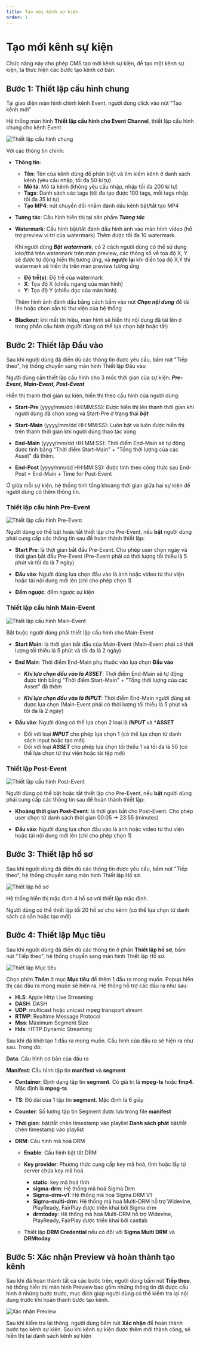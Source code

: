 ```yaml
---
title: Tạo mới kênh sự kiện 
order: 1
---
```


# Tạo mới kênh sự kiện

Chức năng này cho phép CMS tạo mới kênh sự kiện, để tạo một kênh sự kiện, ta thực hiện các bước tạo kênh cơ bản.

## Bước 1: Thiết lập cấu hình chung

Tại giao diện màn hình chính kênh Event, người dùng click vào nút "Tạo kênh mới"

Hệ thống màn hình **Thiết lập cấu hình cho Event Channel**, thiết lập cấu hình chung cho kênh Event

![Thiết lập cấu hình chung](images/media-live/event-channel/create-event-channel-1.png)

Với các thông tin chính:

- **Thông tin**: 
  - **Tên**: Tên của kênh dùng để phân biệt và tìm kiếm kênh ở danh sách kênh (yêu cầu nhập, tối đa 50 kí tự)
  - **Mô tả**: Mô tả kênh (không yêu cầu nhập, nhập tối đa 200 kí tự)
  - **Tags**: Danh sách các tags (tối đa tạo được 100 tags, mỗi tags nhập tối đa 35 kí tự)
  - **Tạo MP4**: nút chuyển đổi nhằm đánh dấu kênh bật/tắt tạo MP4
  
- **Tương tác**: Cấu hình hiển thị tại sản phẩm **_Tương tác_**

- **Watermark**: Cấu hình bật/tắt đánh dấu hình ảnh vào màn hình video (hỗ trợ preview vị trí của watermark) Thêm được tối đa 10 watermark.

  Khi người dùng **_Bật watermark_**, có 2 cách người dùng có thể sử dụng kéo/thả trên watermark trên màn preview, các thông số về tọa độ X, Y sẽ được tự động hiển thị tương ứng, và **ngược lại** khi điền tọa độ X,Y thì watermark sẽ hiển thị trên màn preview tương ứng
  
  - **Độ trễ(s)**: Độ trễ của watermark
  - **X**: Tọa độ X (chiều ngang của màn hình)
  - **Y**: Tọa độ Y (chiều dọc của màn hình)
  
  Thêm hình ảnh đánh dấu bằng cách bấm vào nút **_Chọn nội dung_** để tải lên hoặc chọn sẵn từ thư viện của hệ thống
  
- **Blackout**: khi mất tín hiệu, màn hình sẽ hiển thị nội dung đã tải lên ở trong phần cấu hình (người dùng có thể lựa chọn bật hoặc tắt)


## Bước 2: Thiết lập Đầu vào

Sau khi người dùng đã điền đủ các thông tin được yêu cầu, bấm nút "Tiếp theo", hệ thống chuyển sang màn hình Thiết lập Đầu vào

Người dùng cần thiết lập cấu hình cho 3 mốc thời gian của sự kiện: ***Pre-Event, Main-Event, Post-Event***

Hiển thị thanh thời gian sự kiện, hiển thị theo cấu hình của người dùng:

- **Start-Pre** (yyyy/mm/dd HH:MM:SS): Được hiển thị lên thanh thời gian khi người dùng đã chọn xong và Start-Pre ở trạng thái ***bật***

- **Start-Main** (yyyy/mm/dd HH:MM:SS): Luôn bật và luôn được hiển thị trên thanh thời gian khi người dùng thao tác xong

- **End-Main** (yyyy/mm/dd HH:MM:SS): Thời điểm End-Main sẽ tự động được tính bằng "Thời điểm Start-Main" + "Tổng thời lượng của các Asset" đã thêm.

- **End-Post** (yyyy/mm/dd HH:MM:SS): được tính theo công thức sau End-Post = End-Main + Time for Post-Event

Ở giữa mỗi sự kiện, hệ thống tính tổng khoảng thời gian giữa hai sự kiện để người dùng có thêm thông tin.

### Thiết lập cấu hình Pre-Event

![Thiết lập cấu hình Pre-Event](images/media-live/event-channel/create-event-channel-pre-event.png)

Người dùng có thể bật hoặc tắt thiết lập cho Pre-Event, nếu **bật** người dùng phải cung cấp các thông tin sau để hoàn thành thiết lập:

- **Start Pre**: là thời gian bắt đầu Pre-Event. Cho phép user chọn ngày và thời gian bắt đầu Pre-Event (Pre-Event phải có thời lượng tối thiểu là 5 phút và tối đa là 7 ngày)

- **Đầu vào**: Người dùng lựa chọn đầu vào là ảnh hoặc video từ thư viện hoặc tải nội dung mới lên (chỉ cho phép chọn 1)

- **Đếm ngược**: đếm ngược sự kiện

### Thiết lập cấu hình Main-Event

![Thiết lập cấu hình Main-Event](images/media-live/event-channel/create-event-channel-main-event.png)

Bắt buộc người dùng phải thiết lập cấu hình cho Main-Event

- **Start Main**: là thời gian bắt đầu của Main-Event (Main-Event phải có thời lượng tối thiểu là 5 phút và tối đa là 2 ngày)

- **End Main**: Thời điểm End-Main phụ thuộc vào lựa chọn **Đầu vào**
  - ***Khi lựa chọn đầu vào là ASSET***: Thời điểm End-Main sẽ tự động được tính bằng "Thời điểm Start-Main" + "Tổng thời lượng của các Asset" đã thêm 
  
  - ***Khi lựa chọn đầu vào là INPUT***: Thời điểm End-Main người dùng sẽ được lựa chọn (Main-Event phải có thời lượng tối thiểu là 5 phút và tối đa là 2 ngày)


- **Đầu vào**: Người dùng có thể lựa chọn 2 loại là ***INPUT*** và ***ASSET** 
  - Đối với loại ***INPUT*** cho phép lựa chọn 1 (có thể lựa chọn từ danh sách input hoặc tạo mới)
  - Đối với loại ***ASSET*** cho phép lựa chọn tối thiểu 1 và tối đa là 50 (có thể lựa chọn từ thư viện hoặc tải tệp mới)

### Thiết lập Post-Event

![Thiết lập cấu hình Post-Event](images/media-live/event-channel/create-event-channel-post-event.png)

Người dùng có thể bật hoặc tắt thiết lập cho Pre-Event, nếu **bật** người dùng phải cung cấp các thông tin sau để hoàn thành thiết lập:

- **Khoảng thời gian Post-Event**: là thời gian bắt cho Post-Event. Cho phép user chọn từ danh sách thời gian 00:05 -> 23:55 (minutes)

- **Đầu vào**: Người dùng lựa chọn đầu vào là ảnh hoặc video từ thư viện hoặc tải nội dung mới lên (chỉ cho phép chọn 1)


## Bước 3: Thiết lập hồ sơ

Sau khi người dùng đã điền đủ các thông tin được yêu cầu, bấm nút "Tiếp theo", hệ thống chuyển sang màn hình Thiết lập Hồ sơ.

![Thiết lập hồ sơ](images/media-live/event-channel/create-event-channel-profile.png)

Hệ thống hiển thị mặc định 4 hồ sơ với thiết lập mặc định.

Người dùng có thể thiết lập tối 20 hồ sơ cho kênh (có thể lựa chọn từ danh sách có sẵn hoặc tạo mới)

## Bước 4: Thiết lập Mục tiêu

Sau khi người dùng đã điền đủ các thông tin ở phần **Thiết lập hồ sơ**, bấm nút "Tiếp theo", hệ thống chuyển sang màn hình Thiết lập Hồ sơ.

![Thiết lập Mục tiêu](images/media-live/event-channel/create-event-channel-target.png)

Chọn phím ***Thêm*** ở mục **Mục tiêu** để thêm 1 đầu ra mong muốn. Popup hiển thị các đầu ra mong muốn sẽ hiện ra. Hệ thống hỗ trợ các đầu ra như sau:

- **HLS**: Apple Http Live Streaming
- **DASH**: DASH
- **UDP**: multicast hoặc unicast mpeg transport stream
- **RTMP**: Realtime Message Protocol
- **Mss**: Maximum Segment Size
- **Hds**: HTTP Dynamic Streaming

Sau khi đã khởi tạo 1 đầu ra mong muốn. Cấu hình của đầu ra sẽ hiện ra như sau. Trong đó:

**Data**: Cấu hình cơ bản của đầu ra

**Manifest**: Cấu hình tập tin **manifest** và **segment**
  - **Container**: Định dạng tập tin **segment**. Có giá trị là **mpeg-ts** hoặc **fmp4**. Mặc định là **mpeg-ts**
  - **TS**: Độ dài của 1 tập tin **segment**. Mặc định là 6 giây
  - **Counter**: Số lượng tập tin Segment được lưu trong file **manifest**
  - **Thời gian**: bật/tắt chèn timestamp vào playlist
**Danh sách phát** bật/tắt chèn timestamp vào playlist

- **DRM**: Cấu hình mã hoá DRM
  - **Enable**: Cấu hình bật tắt DRM
  - **Key provider**: Phương thức cung cấp key mã hoá, tĩnh hoặc lấy từ server chứa key mã hoá

    - **static**: key mã hoá tĩnh
    - **sigma-drm**: Hệ thống mã hoá Sigma Drm
    - **Sigma-drm-v1**: Hệ thống mã hoá Sigma DRM V1
    - **Sigma-multi-drm**: Hệ thống mã hoá Multi-DRM hỗ trợ Widevine, PlayReady, FairPlay được triển khai bởi Sigma drm
    - **drmtoday**: Hệ thống mã hoá Multi-DRM hỗ trợ Widevine, PlayReady, FairPlay được triển khai bởi castlab

  - Thiết lập **DRM Credential** nếu có đối với **Sigma Multi DRM** và **DRMtoday**


## Bước 5: Xác nhận Preview và hoàn thành tạo kênh

Sau khi đã hoàn thành tất cả các bước trên, người dùng bấm nút **Tiếp theo**, hệ thống hiển thị màn hình Preview bao gồm những thông tin đã được cấu hình ở những bước trước, mục đích giúp người dùng có thể kiểm tra lại nội dung trước khi hoàn thành bước tạo kênh.

![Xác nhận Preview](images/media-live/event-channel/create-event-channel-preview.png)

Sau khi kiểm tra lại thông, người dùng bấm nút **Xác nhận** để hoàn thành bước tạo kênh sự kiện. Sau khi kênh sự kiện được thêm mới thành công, sẽ hiển thị tại danh sách kênh sự kiện